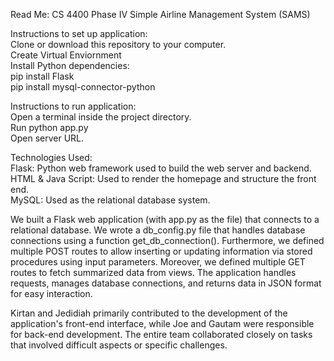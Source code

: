 Read Me: CS 4400 Phase IV Simple Airline Management System (SAMS)

Instructions to set up application:  
Clone or download this repository to your computer.  
Create Virtual Enviornment  
Install Python dependencies:  
pip install Flask  
pip install mysql-connector-python  

Instructions to run application:  
Open a terminal inside the project directory.  
Run python app.py  
Open server URL.  

Technologies Used:  
Flask: Python web framework used to build the web server and backend.  
HTML & Java Script: Used to render the homepage and structure the front end.  
MySQL: Used as the relational database system.  

We built a Flask web application (with app.py as the file) that connects to a relational database. We wrote a db_config.py file that handles database connections using a function get_db_connection(). Furthermore, we defined multiple POST routes to allow inserting or updating information via stored procedures using input parameters. Moreover, we defined multiple GET routes to fetch summarized data from views. The application handles requests, manages database connections, and returns data in JSON format for easy interaction.

Kirtan and Jedidiah primarily contributed to the development of the application's front-end interface, while Joe and Gautam were responsible for back-end development. The entire team collaborated closely on tasks that involved difficult aspects or specific challenges.
